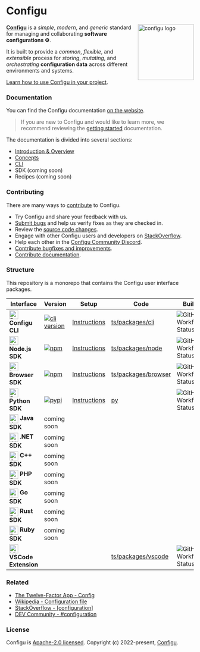 # Configu

<a href="https://configu.com" target="_blank">
  <img align="right" src="https://app.configu.com/logo192.png" height="150px" alt="configu logo">
</a>

[**Configu**](https://configu.com/docs/) is a _simple_, _modern_, and _generic_ standard for managing and collaborating **software configurations ⚙️**. 

It is built to provide a _common_, _flexible_, and _extensible_ process for _storing_, _mutating_, and _orchestrating_ **configuration data** across different environments and systems.

[Learn how to use Configu in your project](https://configu.com/docs/get-started/).

### Documentation

You can find the Configu documentation [on the website](https://configu.com/).

> If you are new to Configu and would like to learn more, we recommend reviewing the [getting started](https://configu.com/docs/get-started/) documentation.

The documentation is divided into several sections:

* [Introduction & Overview](https://configu.com/docs/)
* [Concepts](https://configu.com/docs/terminology/)
* [CLI](https://configu.com/docs/cli-setup/)
* SDK (coming soon)
* Recipes (coming soon)

### Contributing

There are many ways to [contribute](CONTRIBUTING.md) to Configu.

* Try Configu and share your feedback with us.
* [Submit bugs](https://github.com/configu/configu/issues) and help us verify fixes as they are checked in.
* Review the [source code changes](https://github.com/configu/configu/pulls).
* Engage with other Configu users and developers on [StackOverflow](https://stackoverflow.com/questions/tagged/configu).
* Help each other in the [Configu Community Discord](https://discord.com/invite/cjSBxnB9z8).
* [Contribute bugfixes and improvements](CONTRIBUTING.md).
* [Contribute documentation](https://github.com/configu/docs).

<!-- ### Roadmap

For details on our planned features and future direction please refer to our [roadmap](link-to-public-gh-project). -->

### Structure

This repository is a monorepo that contains the Configu user interface packages.

<table>
  <thead>
    <tr>
      <th>Interface</th>
      <th>Version</th>
      <th>Setup</th>
      <th>Code</th>
      <th>Build</th>
    </tr>
  </thead>
  <tbody>
    <tr>
      <td>
        <img alt="Bash" height="24" width="24" align="absmiddle" src="https://cdn.svgporn.com/logos/bash-icon.svg">
        <strong>Configu CLI</strong>
      </td>
      <td>
        <a href="https://cli.configu.com/channels/stable/configu-linux-x64-buildmanifest"> 
          <img alt="cli version" src="https://img.shields.io/badge/dynamic/json?color=%230066F5&label=%40configu%2Fcli&prefix=v&query=version&url=https%3A%2F%2Fcli.configu.com%2Fchannels%2Fstable%2Fconfigu-linux-x64-buildmanifest">
        </a>
      </td>
      <td>
        <a href="https://configu.com/docs/cli-setup/" target="_blank">Instructions</a>
      </td>
      <td>
        <a href="ts/packages/cli" target="_blank">ts/packages/cli</a>
      </td>
      <td>
        <img alt="GitHub Workflow Status" align="absmiddle" src="https://img.shields.io/github/actions/workflow/status/configu/configu/cd-cli.yml?label=CD&logo=github">
      </td>
    </tr>
    <tr>
      <td>
        <img alt="Node.js" height="24" width="24" align="absmiddle" src="https://cdn.svgporn.com/logos/nodejs-icon.svg">
        <strong>Node.js SDK</strong>
      </td>
      <td>
        <a href="https://www.npmjs.com/package/@configu/node" target="_blank"> 
          <img alt="npm" align="absmiddle" src="https://img.shields.io/npm/v/@configu/node?color=%230066F5&label=%40configu%2Fnode&logo=npm">
        </a>
      </td>
      <td>
        <a href="ts/packages/node/README.md#install" target="_blank">Instructions</a>
      </td>
      <td>
        <a href="ts/packages/node" target="_blank">ts/packages/node</a>
      </td>
      <td>
        <img alt="GitHub Workflow Status" align="absmiddle" src="https://img.shields.io/github/actions/workflow/status/configu/configu/cd-ts.yml?label=CD&logo=github">
      </td>
    </tr>
    <tr>
      <td>
        <img alt="Internet Explorer" height="24" width="24" align="absmiddle" src="https://cdn.svgporn.com/logos/internetexplorer.svg">
        <strong>Browser SDK</strong>
      </td>
      <td>
        <a href="https://www.npmjs.com/package/@configu/browser" target="_blank"> 
          <img alt="npm" align="absmiddle" src="https://img.shields.io/npm/v/@configu/browser?color=%230066F5&label=%40configu%2Fbrowser&logo=npm">
        </a>
      </td>
      <td>
        <a href="ts/packages/browser/README.md#install" target="_blank">Instructions</a>
      </td>
      <td>
        <a href="ts/packages/browser" target="_blank">ts/packages/browser</a>
      </td>
      <td>
        <img alt="GitHub Workflow Status" align="absmiddle" src="https://img.shields.io/github/actions/workflow/status/configu/configu/cd-ts.yml?label=CD&logo=github">
      </td>
    </tr>
    <tr>
      <td>
        <img alt="Python" height="24" width="24" align="absmiddle" src="https://cdn.svgporn.com/logos/python.svg">
        <strong>Python SDK</strong>
      </td>
      <td>
        <a href="https://pypi.org/project/configu/" target="_blank"> 
          <img alt="pypi" align="absmiddle" src="https://img.shields.io/pypi/v/configu?color=%230066F5&label=%40configu%2Fpy&logo=pypi">
        </a>
      </td>
      <td>
        <a href="py/README.md#install" target="_blank">Instructions</a>
      </td>
      <td>
        <a href="py" target="_blank">py</a>
      </td>
      <td>
        <img alt="GitHub Workflow Status" align="absmiddle" src="https://img.shields.io/github/actions/workflow/status/configu/configu/cd-py.yml?label=CD&logo=github">
      </td>
    </tr>
    <tr>
      <td>
        <img alt="Java" height="24" width="24" align="absmiddle" src="https://cdn.svgporn.com/logos/java.svg">
        <strong>Java SDK</strong>
      </td>
      <td>
        coming soon
      </td>
      <td>
        <!-- <a href="https://configu.com/docs/java-sdk-setup/" target="_blank">Instructions</a> -->
      </td>
      <td>
        <!-- <a href="java" target="_blank">java</a> -->
      </td>
      <td>
        <!-- <img alt="GitHub Workflow Status" align="absmiddle" src="https://img.shields.io/github/actions/workflow/status/configu/configu/cd-java.yml?label=CD&logo=github"> -->
      </td>
    </tr>
    <tr>
      <td>
        <img alt=".NET" height="24" width="24" align="absmiddle" src="https://cdn.svgporn.com/logos/dotnet.svg">
        <strong>.NET SDK</strong>
      </td>
      <td>
        coming soon
      </td>
      <td>
      </td>
      <td>
      </td>
      <td>
      </td>
    </tr>
    <tr>
      <td>
        <img alt="C++" height="24" width="24" align="absmiddle" src="https://cdn.svgporn.com/logos/c-plusplus.svg">
        <strong>C++ SDK</strong>
      </td>
      <td>
        coming soon
      </td>
      <td>
      </td>
      <td>
      </td>
      <td>
      </td>
    </tr>
    <tr>
      <td>
        <img alt="PHP" height="24" width="24" align="absmiddle" src="https://cdn.svgporn.com/logos/php.svg">
        <strong>PHP SDK</strong>
      </td>
      <td>
        coming soon
      </td>
      <td>
      </td>
      <td>
      </td>
      <td>
      </td>
    </tr>
    <tr>
      <td>
        <img alt="Go" height="24" width="24" align="absmiddle" src="https://cdn.svgporn.com/logos/go.svg">
        <strong>Go SDK</strong>
      </td>
      <td>
        coming soon
      </td>
      <td>
      </td>
      <td>
      </td>
      <td>
      </td>
    </tr>
    <tr>
      <td>
        <img alt="Rust" height="24" width="24" align="absmiddle" src="https://cdn.svgporn.com/logos/rust.svg">
        <strong>Rust SDK</strong>
      </td>
      <td>
        coming soon
      </td>
      <td>
      </td>
      <td>
      </td>
      <td>
      </td>
    </tr>
    <tr>
      <td>
        <img alt="Ruby" height="24" width="24" align="absmiddle" src="https://cdn.svgporn.com/logos/ruby.svg">
        <strong>Ruby SDK</strong>
      </td>
      <td>
        coming soon
      </td>
      <td>
      </td>
      <td>
      </td>
      <td>
      </td>
    </tr>
    <tr>
      <td>
        <img alt="Visual Studio Code" height="24" width="24" align="absmiddle" src="https://cdn.svgporn.com/logos/visual-studio-code.svg">
        <strong>VSCode Extension</strong>
      </td>
      <td>
        <!-- <a href="https://github.com/configu/configu/releases?q=vscode&expanded=true" target="_blank"> 
          <img alt="npm (scoped)" align="absmiddle" src="https://img.shields.io/npm/v/@configu/browser?color=%230066F5&label=%40configu%2Fbrowser&logo=github">
        </a> -->
      </td>
      <td>
        <!-- <a href="https://configu.com/docs/vscode-ext-setup/" target="_blank">Instructions</a> -->
      </td>
      <td>
        <a href="ts/packages/vscode" target="_blank">ts/packages/vscode</a>
      </td>
      <td>
        <img alt="GitHub Workflow Status" align="absmiddle" src="https://img.shields.io/github/actions/workflow/status/configu/configu/cd-vscode.yml?label=CD&logo=github">
      </td>
    </tr>
  </tbody>
</table>

### Related

- [The Twelve-Factor App - Config](https://12factor.net/config)
- [Wikipedia - Configuration file](https://en.wikipedia.org/wiki/Configuration_file)
- [StackOverflow - [configuration]](https://stackoverflow.com/questions/tagged/configuration)
- [DEV Community ‍- #configuration](https://dev.to/t/configuration/top/infinity)

### License

Configu is [Apache-2.0 licensed](./LICENSE).
Copyright (c) 2022-present, [Configu](https://configu.com/).
